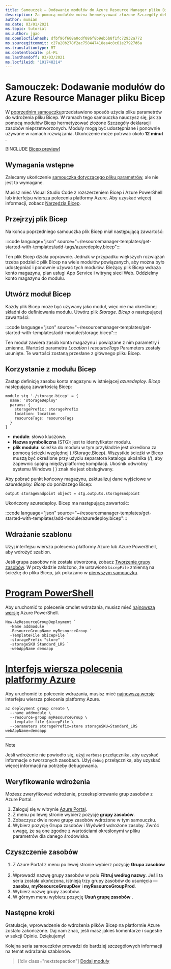 ```yaml
---
title: Samouczek — Dodawanie modułów do Azure Resource Manager pliku Bicep
description: Za pomocą modułów można hermetyzować złożone Szczegóły deklaracji zasobów nieprzetworzonych.
author: mumian
ms.date: 03/01/2021
ms.topic: tutorial
ms.author: jgao
ms.openlocfilehash: dfbf96f608a0cdf086f8b9eb5b8f1fc72932a772
ms.sourcegitcommit: c27a20b278f2ac758447418ea4c8c61e27927d6a
ms.translationtype: MT
ms.contentlocale: pl-PL
ms.lasthandoff: 03/03/2021
ms.locfileid: "101748214"
---
```

# <a name="tutorial-add-modules-to-azure-resource-manager-bicep-file"></a>Samouczek: Dodawanie modułów do Azure Resource Manager pliku Bicep

W [poprzednim samouczku](bicep-tutorial-use-parameter-file.md)przedstawiono sposób użycia pliku parametrów do wdrożenia pliku Bicep. W ramach tego samouczka nauczysz się, jak za pomocą modułów Bicep hermetyzować złożone Szczegóły deklaracji zasobów nieprzetworzonych. Moduły mogą być udostępniane i ponownie używane w ramach rozwiązania.  Ukończenie może potrwać około **12 minut** .

[!INCLUDE [Bicep preview](../../../includes/resource-manager-bicep-preview.md)]

## <a name="prerequisites"></a>Wymagania wstępne

Zalecamy ukończenie [samouczka dotyczącego pliku parametrów](bicep-tutorial-use-parameter-file.md), ale nie jest to wymagane.

Musisz mieć Visual Studio Code z rozszerzeniem Bicep i Azure PowerShell lub interfejsu wiersza polecenia platformy Azure. Aby uzyskać więcej informacji, zobacz [Narzędzia Bicep](bicep-tutorial-create-first-bicep.md#get-tools).

## <a name="review-bicep-file"></a>Przejrzyj plik Bicep

Na końcu poprzedniego samouczka plik Bicep miał następującą zawartość:

:::code language="json" source="~/resourcemanager-templates/get-started-with-templates/add-tags/azuredeploy.bicep":::

Ten plik Bicep działa poprawnie. Jednak w przypadku większych rozwiązań trzeba podzielić plik Bicep na wiele modułów powiązanych, aby można było udostępniać i ponownie używać tych modułów. Bieżący plik Bicep wdraża konto magazynu, plan usługi App Service i witrynę sieci Web.  Oddzielmy konto magazynu do modułu.

## <a name="create-bicep-module"></a>Utwórz moduł Bicep

Każdy plik Bicep może być używany jako moduł, więc nie ma określonej składni do definiowania modułu. Utwórz plik _Storage. Bicep_ o następującej zawartości:

:::code language="json" source="~/resourcemanager-templates/get-started-with-templates/add-module/storage.bicep":::

Ten moduł zawiera zasób konta magazynu i powiązane z nim parametry i zmienne. Wartości parametru _Location_ i _resourceTags_ Parameters zostały usunięte. Te wartości zostaną przesłane z głównego pliku Bicep.

## <a name="consume-bicep-module"></a>Korzystanie z modułu Bicep

Zastąp definicję zasobu konta magazynu w istniejącej _azuredeploy. Bicep_ następującą zawartością Bicep:

```bicep
module stg './storage.bicep' = {
  name: 'storageDeploy'
  params: {
    storagePrefix: storagePrefix
    location: location
    resourceTags: resourceTags
  }
}
```

- **module**: słowo kluczowe.
- **Nazwa symboliczna** (STG): jest to identyfikator modułu.
- **plik modułu**: ścieżka do modułu w tym przykładzie jest określona za pomocą ścieżki względnej (./Storage.Bicep). Wszystkie ścieżki w Bicep muszą być określone przy użyciu separatora katalogu ukośnika (/), aby zapewnić spójną międzyplatformę kompilacji. Ukośnik odwrotny systemu Windows ( \) znak nie jest obsługiwany.

Aby pobrać punkt końcowy magazynu, zaktualizuj dane wyjściowe w _azuredeploy. Bicep_ do poniższego Bicep:

```bicep
output storageEndpoint object = stg.outputs.storageEndpoint
```

Ukończony azuredeploy. Bicep ma następującą zawartość:

:::code language="json" source="~/resourcemanager-templates/get-started-with-templates/add-module/azuredeploy.bicep":::

## <a name="deploy-template"></a>Wdrażanie szablonu

Użyj interfejsu wiersza polecenia platformy Azure lub Azure PowerShell, aby wdrożyć szablon.

Jeśli grupa zasobów nie została utworzona, zobacz [Tworzenie grupy zasobów](bicep-tutorial-create-first-bicep.md#create-resource-group). W przykładzie założono, że ustawiono `bicepFile` zmienną na ścieżkę do pliku Bicep, jak pokazano w [pierwszym samouczku](bicep-tutorial-create-first-bicep.md#deploy-bicep-file).

# <a name="powershell"></a>[Program PowerShell](#tab/azure-powershell)

Aby uruchomić to polecenie cmdlet wdrażania, musisz mieć [najnowszą wersję](/powershell/azure/install-az-ps) Azure PowerShell.

```azurepowershell
New-AzResourceGroupDeployment `
  -Name addmodule `
  -ResourceGroupName myResourceGroup `
  -TemplateFile $bicepFile `
  -storagePrefix "store" `
  -storageSKU Standard_LRS `
  -webAppName demoapp
```

# <a name="azure-cli"></a>[Interfejs wiersza polecenia platformy Azure](#tab/azure-cli)

Aby uruchomić to polecenie wdrażania, musisz mieć [najnowszą wersję](/cli/azure/install-azure-cli) interfejsu wiersza polecenia platformy Azure.

```azurecli
az deployment group create \
  --name addmodule \
  --resource-group myResourceGroup \
  --template-file $bicepFile \
  --parameters storagePrefix=store storageSKU=Standard_LRS webAppName=demoapp
```

---
> [!NOTE]
> Jeśli wdrożenie nie powiodło się, użyj `verbose` przełącznika, aby uzyskać informacje o tworzonych zasobach. Użyj `debug` przełącznika, aby uzyskać więcej informacji na potrzeby debugowania.

## <a name="verify-deployment"></a>Weryfikowanie wdrożenia

Możesz zweryfikować wdrożenie, przeeksplorowanie grup zasobów z Azure Portal.

1. Zaloguj się w witrynie [Azure Portal](https://portal.azure.com).
1. Z menu po lewej stronie wybierz pozycję **grupy zasobów**.
1. Zobaczysz dwie nowe grupy zasobów wdrożone w tym samouczku.
1. Wybierz pozycję Grupa zasobów i Wyświetl wdrożone zasoby. Zwróć uwagę, że są one zgodne z wartościami określonymi w pliku parametrów dla danego środowiska.

## <a name="clean-up-resources"></a>Czyszczenie zasobów

1. Z Azure Portal z menu po lewej stronie wybierz pozycję **Grupa zasobów** .
2. Wprowadź nazwę grupy zasobów w polu **Filtruj według nazwy**. Jeśli ta seria została ukończona, istnieją trzy grupy zasobów do usunięcia — **zasobu**, **myResourceGroupDev** i **myResourceGroupProd**.
3. Wybierz nazwę grupy zasobów.
4. W górnym menu wybierz pozycję **Usuń grupę zasobów** .

## <a name="next-steps"></a>Następne kroki

Gratulacje, wprowadzenie do wdrożenia plików Bicep na platformie Azure zostało zakończone. Daj nam znać, jeśli masz jakieś komentarze i sugestie w sekcji Opinie. Dziękujemy!

Kolejna seria samouczków prowadzi do bardziej szczegółowych informacji na temat wdrażania szablonów.

> [!div class="nextstepaction"]
> [Dodaj moduły](./bicep-tutorial-add-modules.md)
